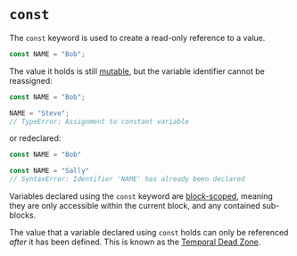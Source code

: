 # `const`

The `const` keyword is used to create a read-only reference to a value.
```javascript
const NAME = "Bob";
```
The value it holds is still [mutable](https://developer.mozilla.org/en-US/docs/Glossary/Mutable), but the variable identifier cannot be reassigned:
```javascript
const NAME = "Bob";

NAME = "Steve";
// TypeError: Assignment to constant variable
```
or redeclared:
```javascript
const NAME = "Bob"

const NAME = "Sally"
// SyntaxError: Identifier 'NAME' has already been declared
```
Variables declared using the `const` keyword are [block-scoped](https://developer.mozilla.org/en-US/docs/Glossary/Scope), meaning they are only accessible within the current block, and any contained sub-blocks.

The value that a variable declared using `const` holds can only be referenced *after* it has been defined. This is known as the [Temporal Dead Zone](https://wesbos.com/temporal-dead-zone/).
